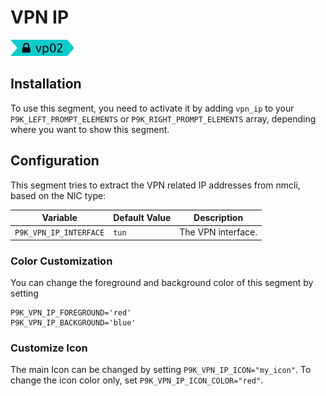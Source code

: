# VPN IP

![](segment.png)

## Installation

To use this segment, you need to activate it by adding `vpn_ip` to your
`P9K_LEFT_PROMPT_ELEMENTS` or `P9K_RIGHT_PROMPT_ELEMENTS` array, depending
where you want to show this segment.

## Configuration

This segment tries to extract the VPN related IP addresses from nmcli, based on the NIC type:

| Variable | Default Value | Description |
|----------|---------------|-------------|
|`P9K_VPN_IP_INTERFACE`|`tun`|The VPN interface.|

### Color Customization

You can change the foreground and background color of this segment by setting
```
P9K_VPN_IP_FOREGROUND='red'
P9K_VPN_IP_BACKGROUND='blue'
```

### Customize Icon

The main Icon can be changed by setting `P9K_VPN_IP_ICON="my_icon"`. To change the
icon color only, set `P9K_VPN_IP_ICON_COLOR="red"`.